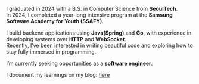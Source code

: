 I graduated in 2024 with a B.S. in Computer Science from **SeoulTech**.  
In 2024, I completed a year‑long intensive program at the **Samsung Software Academy for Youth (SSAFY)**.

I build backend applications using **Java(Spring)** and **Go**, with experience in developing systems over **HTTP** and **WebSocket**.</br>
Recently, I’ve been interested in writing beautiful code and exploring how to stay fully immersed in programming.


I’m currently seeking opportunities as a **software engineer**.

I document my learnings on my blog: [here](https://velog.io/@junsk50/posts)
